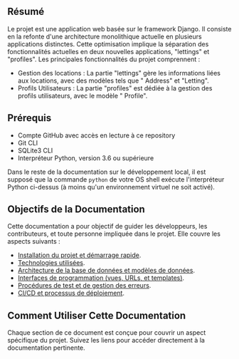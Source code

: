 ## Résumé

Le projet est une application web basée sur le framework Django. Il consiste en la refonte d'une architecture
monolithique actuelle en plusieurs applications distinctes. Cette optimisation implique la séparation des
fonctionnalités actuelles en deux nouvelles applications, "lettings" et "profiles". Les principales fonctionnalités du
projet comprennent :

- Gestion des locations : La partie "lettings" gère les informations liées aux locations, avec des modèles tels que "
  Address" et "Letting".
- Profils Utilisateurs : La partie "profiles" est dédiée à la gestion des profils utilisateurs, avec le modèle "
  Profile".

## Prérequis

- Compte GitHub avec accès en lecture à ce repository
- Git CLI
- SQLite3 CLI
- Interpréteur Python, version 3.6 ou supérieure

Dans le reste de la documentation sur le développement local, il est supposé que la commande `python` de votre OS shell
exécute l'interpréteur Python ci-dessus (à moins qu'un environnement virtuel ne soit activé).

## Objectifs de la Documentation

Cette documentation a pour objectif de guider les développeurs, les contributeurs, et toute personne impliquée dans le
projet. Elle couvre les aspects suivants :

- [Installation du projet et démarrage rapide](docs/Installation.md).
- [Technologies utilisées](docs/Technologies.md).
- [Architecture de la base de données et modèles de données](docs/StructureBaseDeDonnees.md).
- [Interfaces de programmation (vues, URLs, et templates)](docs/InterfacesDeProgrammation.md).
- [Procédures de test et de gestion des erreurs](docs/ProcedureTestEtGestionErreurs.md).
- [CI/CD et processus de déploiement](docs/CI_CD_Deploiement.md).

## Comment Utiliser Cette Documentation

Chaque section de ce document est conçue pour couvrir un aspect spécifique du projet. Suivez les liens pour accéder
directement à la documentation pertinente.

